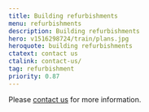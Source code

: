 ```yaml
---
title: Building refurbishments
menu: refurbishments
description: Building refurbishments
hero: v1516298724/train/plans.jpg
heroquote: building refurbishments
ctatext: contact us
ctalink: contact-us/
tag: refurbishment
priority: 0.87
---
```



Please [contact us]([root]contact-us/) for more information.
